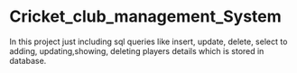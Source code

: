 # Cricket_club_management_System
In this project just including sql queries like  insert, update, delete, select  to adding, updating,showing, deleting  players details  which is stored in  database.

